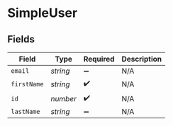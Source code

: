 # SimpleUser


## Fields

| Field              | Type               | Required           | Description        |
| ------------------ | ------------------ | ------------------ | ------------------ |
| `email`            | *string*           | :heavy_minus_sign: | N/A                |
| `firstName`        | *string*           | :heavy_check_mark: | N/A                |
| `id`               | *number*           | :heavy_check_mark: | N/A                |
| `lastName`         | *string*           | :heavy_minus_sign: | N/A                |